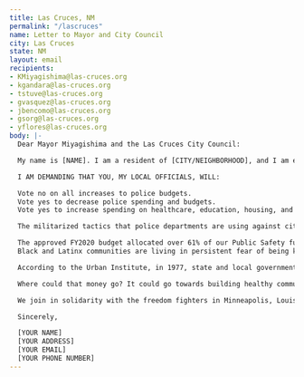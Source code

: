 ```yaml
---
title: Las Cruces, NM
permalink: "/lascruces"
name: Letter to Mayor and City Council
city: Las Cruces
state: NM
layout: email
recipients:
- KMiyagishima@las-cruces.org
- kgandara@las-cruces.org
- tstuve@las-cruces.org
- gvasquez@las-cruces.org
- jbencomo@las-cruces.org
- gsorg@las-cruces.org
- yflores@las-cruces.org
body: |-
  Dear Mayor Miyagishima and the Las Cruces City Council:

  My name is [NAME]. I am a resident of [CITY/NEIGHBORHOOD], and I am emailing today to demand an overhaul to our Las Cruces Police Department budget in light of the Black Lives Matter protests across the US, but specifically in Las Cruces.

  I AM DEMANDING THAT YOU, MY LOCAL OFFICIALS, WILL:

  Vote no on all increases to police budgets.
  Vote yes to decrease police spending and budgets.
  Vote yes to increase spending on healthcare, education, housing, and community programs that keep us safe.

  The militarized tactics that police departments are using against citizens is unacceptable and unwarranted. We have seen mounting evidence that police departments are racist and ineffective institutions that put citizens at risk of injury and death. This is amply demonstrated by the recent killing of Antonio Valenzuela in Las Cruces Police custody using a banned “vascular neck restraint"—the same restraint used to kill George Floyd in Minneapolis.

  The approved FY2020 budget allocated over 61% of our Public Safety fund to the Las Cruces Police Department. To ensure your dedication to our city and citizens, I demand that you defund the Las Cruces Police Department and start providing more support and funding towards our community efforts and organizations that serve our predominantly Black and Latinx communities. By doing so, I believe this will prevent further police brutality and violence in the future.
  Black and Latinx communities are living in persistent fear of being killed by state authorities like police, immigration agents or even white vigilantes who are emboldened by state actors.

  According to the Urban Institute, in 1977, state and local governments spent $60 billion on police and corrections. In 2017, they spent $194 billion—a 220 percent increase. Despite continued police profiling, harassment, terror and killing in Black and Latinx communities, local and federal decision-makers continue to invest in the police, which leaves Black and Latinx people vulnerable and our communities no safer.

  Where could that money go? It could go towards building healthy communities, to the health of our elders and children, to neighborhood infrastructure, to education, to childcare, to support a vibrant Black and Latinx future. The possibilities are endless.

  We join in solidarity with the freedom fighters in Minneapolis, Louisville, and across the United States. And we call for the end to police terror.

  Sincerely,

  [YOUR NAME]
  [YOUR ADDRESS]
  [YOUR EMAIL]
  [YOUR PHONE NUMBER]
---
```


